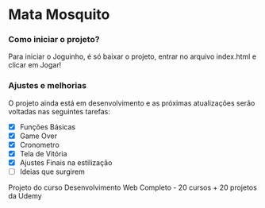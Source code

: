 # Mata Mosquito

### Como iniciar o projeto?

Para iniciar o Joguinho, é só baixar o projeto, entrar no arquivo index.html e clicar em Jogar!

### Ajustes e melhorias

O projeto ainda está em desenvolvimento e as próximas atualizações serão voltadas nas seguintes tarefas:

- [x] Funções Básicas
- [x] Game Over
- [x] Cronometro
- [x] Tela de Vitória
- [x] Ajustes Finais na estilização
- [ ] Ideias que surgirem

Projeto do curso Desenvolvimento Web Completo - 20 cursos + 20 projetos da Udemy
